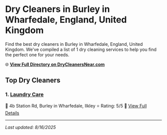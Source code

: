 # Dry Cleaners in Burley in Wharfedale, England, United Kingdom

Find the best dry cleaners in Burley in Wharfedale, England, United Kingdom. We've compiled a list of 1 dry cleaning services to help you find the perfect one for your needs.

🌐 **[View Full Directory on DryCleanersNear.com](https://drycleanersnear.com/city/United%20Kingdom/England/Burley%20in%20Wharfedale)**

## Top Dry Cleaners

### 1. [Laundry Care](https://drycleanersnear.com/dryCleaner/6892b82b7a636409f9a33c7f/laundry-care)
📍 4b Station Rd, Burley in Wharfedale, Ilkley
⭐ Rating: 5/5
🔗 [View Full Details](https://drycleanersnear.com/dryCleaner/6892b82b7a636409f9a33c7f/laundry-care)


---

*Last updated: 8/16/2025*
